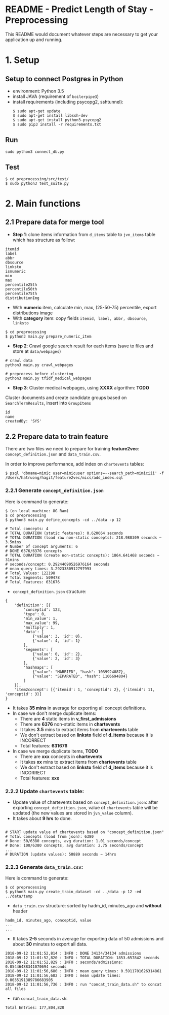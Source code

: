 # README - Predict Length of Stay - Preprocessing #

This README would document whatever steps are necessary to get your application up and running.

# 1. Setup

## Setup to connect Postgres in Python

- environment: Python 3.5
- install JAVA (requirement of `boilerpipe3`)
- install requirements (including psycopg2, sshtunnel):
    ```
    $ sudo apt-get update
    $ sudo apt-get install libssh-dev
    $ sudo apt-get install python3-psycopg2
    $ sudo pip3 install -r requirements.txt
    ```

## Run

```
sudo python3 connect_db.py
```

## Test

```
$ cd preprocessing/src/test/
$ sudo python3 test_suite.py
```

# 2. Main functions

## 2.1 Prepare data for merge tool

* **Step 1**: clone items information from `d_items` table to `jvn_items` table which has structure as follow:

```
itemid
label
abbr
dbsource
linksto
isnumeric
min
max
percentile25th
percentile50th
percentile75th
distributionImg
```

- With **numeric** item, calculate min, max, (25-50-75) percentile, export distributions image
- With **category** item: copy fields `itemid, label, abbr, dbsource, linksto`

```
$ cd preprocessing
$ python3 main.py prepare_numeric_item
```

* **Step 2**: Crawl google search result for each items (save to files and store at `data/webpages`)

```
# crawl data
python3 main.py crawl_webpages

# preprocess before clustering
python3 main.py tfidf_medical_webpages
```

* **Step 3**: Cluster medical webpages, using **XXXX** algorithm: **TODO**

Cluster documents and create candidate groups based on `SearchTermResults`, insert into `GroupItems`

```
id
name
createdBy: 'SYS'
```


## 2.2 Prepare data to train feature

There are two files we need to prepare for training **feature2vec**: `concept_definition.json` and `data_train.csv`.

In order to improve performance, add index on `chartevents` tables:

```
$ psql 'dbname=mimic user=mimicuser options=--search_path=mimiciii' -f /Users/hatruong/hagit/feature2vec/mics/add_index.sql
```

### 2.2.1 Generate `concept_definition.json`

Here is command to generate:
```
$ (on local machine: 8G Ram)
$ cd preprocessing
$ python3 main.py define_concepts -cd ../data -p 12

# Total concepts: 4
# TOTAL DURATION (static features): 0.620664 seconds
# TOTAL DURATION (load raw non-static concepts): 218.988309 seconds ~ 3.5mins
# Number of concept arguments: 6
# DONE 6376/6376 concepts
# TOTAL DURATION (create non-static concepts): 1864.641468 seconds ~ 31mins
# seconds/concept: 0.29244690526976164 seconds
# mean query times: 3.2923380912797993
# Total Values: 122198
# Total Segments: 509478
# Total Features: 631676

```

* `concept_definition.json` structure:

```
{
    'definition': [{
        'conceptid': 123,
        'type': 0,
        'min_value': 1,
        'max_value': 99,
        'multiply': 1,
        'data': [
            {'value': 3, 'id': 0},
            {'value': 4, 'id': 1}
        ],
        'segments': [
            {'value': 0, 'id': 2},
            {'value': 2, 'id': 3}
        ],
        'hashmaps': [
            {"value": "MARRIED", "hash": 1039924087},
            {"value": "SEPARATED", "hash": 1106694804}
        ]
    }],
    'item2concept': [{'itemid': 1, 'conceptid': 2}, {'itemid': 11, 'conceptid': 3}]
}
```

* It takes **35 mins** in average for exporting all concept definitions.
* In case we don't merge duplicate items:
    - There are **4** static items in **v_first_admissions**
    - There are **6376** non-static items in **chartevents**
    - It takes **3.5** mins to extract items from **chartevents** table
    - We don't extract based on **linksto** field of **d_items** because it is INCORRECT
    - Total features: **631676**
* In case we merge duplicate items, **TODO**
    - There are **xxx** concepts in **chartevents**
    - It takes **xx** mins to extract items from **chartevents** table
    - We don't extract based on **linksto** field of **d_items** because it is INCORRECT
    - Total features: **xxx**

### 2.2.2 Update `chartevents` table:

* Update value of chartevents based on `concept_definition.json`: after exporting `concept_definition.json`, value of `chartevents` table will be updated (the new values are stored in `jvn_value` column).
* It takes about **9 hrs** to done.

```

# START update value of chartevents based on "concept_definition.json"
# Total concepts (load from json): 6380
# Done: 50/6380 concepts, avg duration: 1.01 seconds/concept
# Done: 100/6380 concepts, avg duration: 2.75 seconds/concept
...
# DURATION (update values): 50889 seconds ~ 14hrs
```

### 2.2.3 Generate `data_train.csv`:

Here is command to generate:
```
$ cd preprocessing
$ python3 main.py create_train_dataset -cd ../data -p 12 -ed ../data/temp
```

* `data_train.csv` structure: sorted by hadm_id, minutes_ago and **without** header

```
hadm_id, minutes_ago, conceptid, value
...
...
```

* It takes **2-5** seconds in average for exporting data of 50 admissions and about **30** minutes to export all data.

```
2018-09-12 11:01:52,814 : INFO : DONE 34134/34134 admissions
2018-09-12 11:01:52,820 : INFO : TOTAL DURATION: 1853.657842 seconds
2018-09-12 11:01:52,829 : INFO : seconds/admissions: 0.05446488341070694 seconds
2018-09-12 11:01:56,680 : INFO : mean query times: 0.5911701626314861
2018-09-12 11:01:56,682 : INFO : mean update times: 0.0035191389786683905
2018-09-12 11:01:56,736 : INFO : run "concat_train_data.sh" to concat all files
```

* run `concat_train_data.sh`:

```
Total Entries: 177,804,820
```
